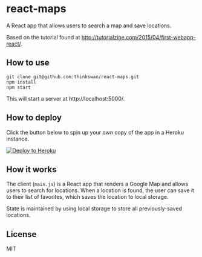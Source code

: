 # react-maps

A React app that allows users to search a map and save locations.

Based on the tutorial found at
http://tutorialzine.com/2015/04/first-webapp-react/.

## How to use

```
git clone git@github.com:thinkswan/react-maps.git
npm install
npm start
```

This will start a server at http://localhost:5000/.

## How to deploy

Click the button below to spin up your own copy of the app in a Heroku
instance.

[![Deploy to Heroku](https://www.herokucdn.com/deploy/button.png)](https://heroku.com/deploy)

## How it works

The client (`main.js`) is a React app that renders a Google Map and allows users
to search for locations. When a location is found, the user can save it to their
list of favorites, which saves the location to local storage.

State is maintained by using local storage to store all previously-saved
locations.

## License

MIT

